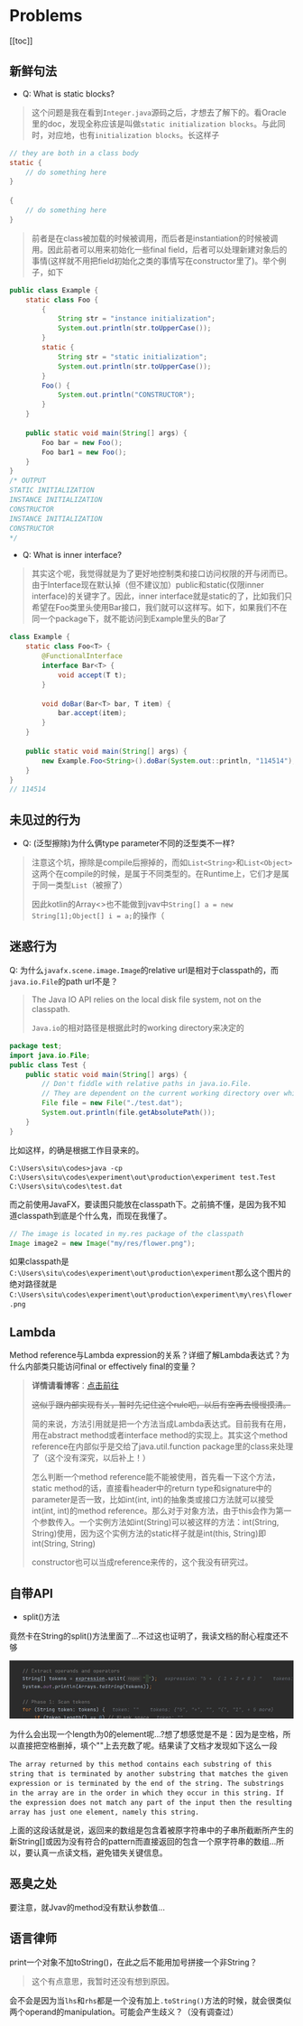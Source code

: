 # Problems

[[toc]]

## 新鲜句法

- Q: What is static blocks?

> 这个问题是我在看到`Integer.java`源码之后，才想去了解下的。看Oracle里的doc，发现全称应该是叫做`static initialization blocks`。与此同时，对应地，也有`initialization blocks`。长这样子

```java
// they are both in a class body
static {
    // do something here
}

{
    // do something here
}
```

> 前者是在class被加载的时候被调用，而后者是instantiation的时候被调用。因此前者可以用来初始化一些final field，后者可以处理新建对象后的事情(这样就不用把field初始化之类的事情写在constructor里了)。举个例子，如下

```java
public class Example {
    static class Foo {
        {
            String str = "instance initialization";
            System.out.println(str.toUpperCase());
        }
        static {
            String str = "static initialization";
            System.out.println(str.toUpperCase());
        }
        Foo() {
            System.out.println("CONSTRUCTOR");
        }
    }

    public static void main(String[] args) {
        Foo bar = new Foo();
        Foo bar1 = new Foo();
    }
}
/* OUTPUT
STATIC INITIALIZATION
INSTANCE INITIALIZATION
CONSTRUCTOR
INSTANCE INITIALIZATION
CONSTRUCTOR
*/
```

- Q: What is inner interface?

> 其实这个呢，我觉得就是为了更好地控制类和接口访问权限的开与闭而已。由于Interface现在默认掉（但不建议加）public和static(仅限inner interface)的关键字了。因此，inner interface就是static的了，比如我们只希望在Foo类里头使用Bar接口，我们就可以这样写。如下，如果我们不在同一个package下，就不能访问到Example里头的Bar了

```java
class Example {
    static class Foo<T> {
        @FunctionalInterface
        interface Bar<T> {
            void accept(T t);
        }

        void doBar(Bar<T> bar, T item) {
            bar.accept(item);
        }
    }

    public static void main(String[] args) {
        new Example.Foo<String>().doBar(System.out::println, "114514");
    }
}
// 114514
```

## 未见过的行为

- Q: (泛型擦除)为什么俩type parameter不同的泛型类不一样?

> 注意这个坑，擦除是compile后擦掉的，而如`List<String>`和`List<Object>`这两个在compile的时候，是属于不同类型的。在Runtime上，它们才是属于同一类型`List`（被擦了）
>
> 因此kotlin的Array<>也不能做到jvav中`String[] a = new String[1];Object[] i = a;`的操作（

## 迷惑行为

Q: 为什么`javafx.scene.image.Image`的relative url是相对于classpath的，而`java.io.File`的path url不是？

> The Java IO API relies on the local disk file system, not on the classpath.
>
> `Java.io`的相对路径是根据此时的working directory来决定的

```java
package test;
import java.io.File;
public class Test {
    public static void main(String[] args) {
        // Don't fiddle with relative paths in java.io.File. 
        // They are dependent on the current working directory over which you have totally no control from inside the Java code.
        File file = new File("./test.dat");
        System.out.println(file.getAbsolutePath());
    }
}
```

比如这样，的确是根据工作目录来的。

```shell
C:\Users\situ\codes>java -cp C:\Users\situ\codes\experiment\out\production\experiment test.Test
C:\Users\situ\codes\test.dat
```

而之前使用JavaFX，要读图只能放在classpath下。之前搞不懂，是因为我不知道classpath到底是个什么鬼，而现在我懂了。

```java
// The image is located in my.res package of the classpath
Image image2 = new Image("my/res/flower.png");
```

如果classpath是`C:\Users\situ\codes\experiment\out\production\experiment`那么这个图片的绝对路径就是`C:\Users\situ\codes\experiment\out\production\experiment\my\res\flower.png`

## Lambda

Method reference与Lambda expression的关系？详细了解Lambda表达式？为什么内部类只能访问final or effectively final的变量？

> **详情请看博客**：[点击前往](https://blog.situ2001.com/contents/3b19f30c2f96/)
>
>~~这似乎跟内部实现有关，暂时先记住这个rule吧，以后有空再去慢慢摸清。~~
>
> 简的来说，方法引用就是把一个方法当成Lambda表达式。目前我有在用，用在abstract method或者interface method的实现上。其实这个method reference在内部似乎是交给了java.util.function package里的class来处理了（这个没有深究，以后补上！）
>
> 怎么判断一个method reference能不能被使用，首先看一下这个方法，static method的话，直接看header中的return type和signature中的parameter是否一致，比如int(int, int)的抽象类或接口方法就可以接受int(int, int)的method reference。那么对于对象方法，由于this会作为第一个参数传入。一个实例方法如int(String)可以被这样的方法：int(String, String)使用，因为这个实例方法的static样子就是int(this, String)即int(String, String)
>
> constructor也可以当成reference来传的，这个我没有研究过。

## 自带API

- split()方法

竟然卡在String的split()方法里面了…不过这也证明了，我读文档的耐心程度还不够

![问题图](./images/20201229112401.jpg)

为什么会出现一个length为0的element呢…?想了想感觉是不是：因为是空格，所以直接把空格删掉，填个""上去充数了呢。结果读了文档才发现如下这么一段

`
The array returned by this method contains each substring of this string that is terminated by another substring that matches the given expression or is terminated by the end of the string. The substrings in the array are in the order in which they occur in this string. If the expression does not match any part of the input then the resulting array has just one element, namely this string.
`

上面的这段话就是说，返回来的数组是包含着被原字符串中的子串所截断所产生的新String[]或因为没有符合的pattern而直接返回的包含一个原字符串的数组…所以，要认真一点读文档，避免错失关键信息。

## 恶臭之处

要注意，就Jvav的method没有默认参数值...

## 语言律师

print一个对象不加toString()，在此之后不能用加号拼接一个非String？

> 这个有点意思，我暂时还没有想到原因。

会不会是因为当`lhs`和`rhs`都是一个没有加上`.toString()`方法的时候，就会很类似两个operand的manipulation。可能会产生歧义？（没有调查过）
